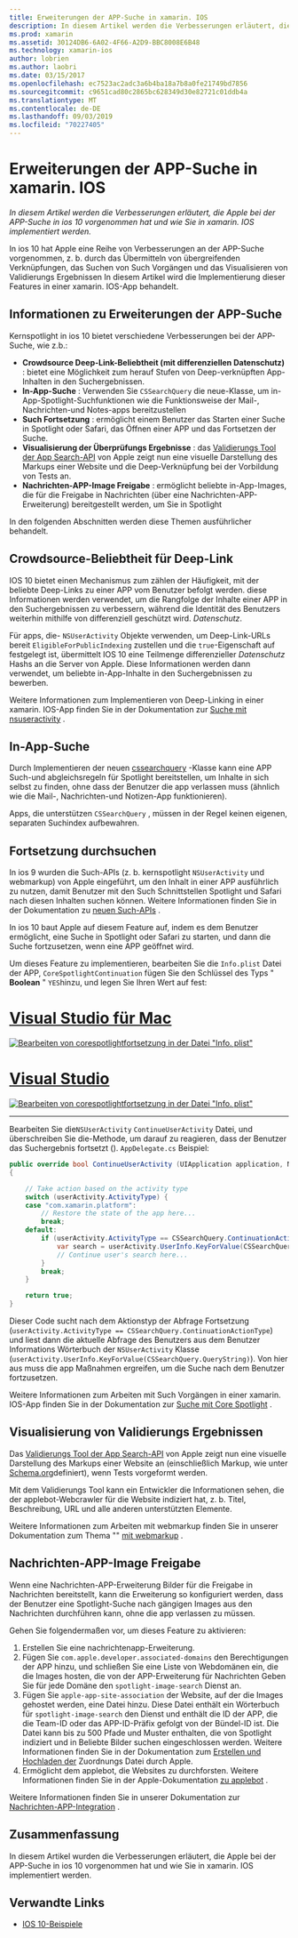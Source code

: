 ```yaml
---
title: Erweiterungen der APP-Suche in xamarin. IOS
description: In diesem Artikel werden die Verbesserungen erläutert, die Apple bei der APP-Suche in ios 10 vorgenommen hat und wie Sie in xamarin. IOS implementiert werden.
ms.prod: xamarin
ms.assetid: 30124DB6-6A02-4F66-A2D9-BBC8008E6B48
ms.technology: xamarin-ios
author: lobrien
ms.author: laobri
ms.date: 03/15/2017
ms.openlocfilehash: ec7523ac2adc3a6b4ba18a7b8a0fe21749bd7856
ms.sourcegitcommit: c9651cad80c2865bc628349d30e82721c01ddb4a
ms.translationtype: MT
ms.contentlocale: de-DE
ms.lasthandoff: 09/03/2019
ms.locfileid: "70227405"
---
```

# <a name="app-search-enhancements-in-xamarinios"></a>Erweiterungen der APP-Suche in xamarin. IOS

_In diesem Artikel werden die Verbesserungen erläutert, die Apple bei der APP-Suche in ios 10 vorgenommen hat und wie Sie in xamarin. IOS implementiert werden._

In ios 10 hat Apple eine Reihe von Verbesserungen an der APP-Suche vorgenommen, z. b. durch das Übermitteln von übergreifenden Verknüpfungen, das Suchen von Such Vorgängen und das Visualisieren von Validierungs Ergebnissen In diesem Artikel wird die Implementierung dieser Features in einer xamarin. IOS-App behandelt.

## <a name="about-app-search-enhancements"></a>Informationen zu Erweiterungen der APP-Suche

Kernspotlight in ios 10 bietet verschiedene Verbesserungen bei der APP-Suche, wie z.b.:

- **Crowdsource Deep-Link-Beliebtheit (mit differenziellen Datenschutz)** : bietet eine Möglichkeit zum herauf Stufen von Deep-verknüpften App-Inhalten in den Suchergebnissen.
- **In-App-Suche** : Verwenden Sie `CSSearchQuery` die neue-Klasse, um in-App-Spotlight-Suchfunktionen wie die Funktionsweise der Mail-, Nachrichten-und Notes-apps bereitzustellen
- **Such Fortsetzung** : ermöglicht einem Benutzer das Starten einer Suche in Spotlight oder Safari, das Öffnen einer APP und das Fortsetzen der Suche.
- **Visualisierung der Überprüfungs Ergebnisse** : das [Validierungs Tool der App Search-API](https://search.developer.apple.com/appsearch-validation-tool) von Apple zeigt nun eine visuelle Darstellung des Markups einer Website und die Deep-Verknüpfung bei der Vorbildung von Tests an.
- **Nachrichten-APP-Image Freigabe** : ermöglicht beliebte in-App-Images, die für die Freigabe in Nachrichten (über eine Nachrichten-APP-Erweiterung) bereitgestellt werden, um Sie in Spotlight

In den folgenden Abschnitten werden diese Themen ausführlicher behandelt.

## <a name="crowdsourced-deep-link-popularity"></a>Crowdsource-Beliebtheit für Deep-Link

IOS 10 bietet einen Mechanismus zum zählen der Häufigkeit, mit der beliebte Deep-Links zu einer APP vom Benutzer befolgt werden. diese Informationen werden verwendet, um die Rangfolge der Inhalte einer APP in den Suchergebnissen zu verbessern, während die Identität des Benutzers weiterhin mithilfe von differenziell geschützt wird.  *Datenschutz*.

Für apps, die- `NSUserActivity` Objekte verwenden, um Deep-Link-URLs bereit `EligibleForPublicIndexing` zustellen und die `true`-Eigenschaft auf festgelegt ist, übermittelt IOS 10 eine Teilmenge differenzieller *Datenschutz* Hashs an die Server von Apple. Diese Informationen werden dann verwendet, um beliebte in-App-Inhalte in den Suchergebnissen zu bewerben.

Weitere Informationen zum Implementieren von Deep-Linking in einer xamarin. IOS-App finden Sie in der Dokumentation zur [Suche mit nsuseractivity](~/ios/platform/search/nsuseractivity.md) .

## <a name="in-app-searching"></a>In-App-Suche

Durch Implementieren der neuen [cssearchquery](https://developer.apple.com/reference/corespotlight/cssearchquery) -Klasse kann eine APP Such-und abgleichsregeln für Spotlight bereitstellen, um Inhalte in sich selbst zu finden, ohne dass der Benutzer die app verlassen muss (ähnlich wie die Mail-, Nachrichten-und Notizen-App funktionieren).

Apps, die unterstützen `CSSearchQuery` , müssen in der Regel keinen eigenen, separaten Suchindex aufbewahren.

## <a name="search-continuation"></a>Fortsetzung durchsuchen

In ios 9 wurden die Such-APIs (z. b. kernspotlight `NSUserActivity` und webmarkup) von Apple eingeführt, um den Inhalt in einer APP ausführlich zu nutzen, damit Benutzer mit den Such Schnittstellen Spotlight und Safari nach diesen Inhalten suchen können. Weitere Informationen finden Sie in der Dokumentation zu [neuen Such-APIs](~/ios/platform/search/index.md) .

In ios 10 baut Apple auf diesem Feature auf, indem es dem Benutzer ermöglicht, eine Suche in Spotlight oder Safari zu starten, und dann die Suche fortzusetzen, wenn eine APP geöffnet wird.

Um dieses Feature zu implementieren, bearbeiten Sie die `Info.plist` Datei der APP, `CoreSpotlightContinuation` fügen Sie den Schlüssel des Typs " **Boolean** " `YES`hinzu, und legen Sie Ihren Wert auf fest:

# <a name="visual-studio-for-mactabmacos"></a>[Visual Studio für Mac](#tab/macos)

[![](app-search-enhancements-images/search01.png "Bearbeiten von corespotlightfortsetzung in der Datei \"Info. plist\"")](app-search-enhancements-images/search01.png#lightbox)

# <a name="visual-studiotabwindows"></a>[Visual Studio](#tab/windows)

[![](app-search-enhancements-images/searchw01.png "Bearbeiten von corespotlightfortsetzung in der Datei \"Info. plist\"")](app-search-enhancements-images/search01.png#lightbox)

-----

Bearbeiten Sie die`NSUserActivity` `ContinueUserActivity` Datei, und überschreiben Sie die-Methode, um darauf zu reagieren, dass der Benutzer das Suchergebnis fortsetzt (). `AppDelegate.cs` Beispiel:

```csharp
public override bool ContinueUserActivity (UIApplication application, NSUserActivity userActivity, UIApplicationRestorationHandler completionHandler)
{

    // Take action based on the activity type
    switch (userActivity.ActivityType) {
    case "com.xamarin.platform":
        // Restore the state of the app here...
        break;
    default:
        if (userActivity.ActivityType == CSSearchQuery.ContinuationActionType) {
            var search = userActivity.UserInfo.KeyForValue(CSSearchQuery.QueryString);
            // Continue user's search here...
        }
        break;
    }

    return true;
}
```

Dieser Code sucht nach dem Aktionstyp der Abfrage Fortsetzung (`userActivity.ActivityType == CSSearchQuery.ContinuationActionType`) und liest dann die aktuelle Abfrage des Benutzers aus dem Benutzer Informations Wörterbuch der `NSUserActivity` Klasse (`userActivity.UserInfo.KeyForValue(CSSearchQuery.QueryString)`). Von hier aus muss die app Maßnahmen ergreifen, um die Suche nach dem Benutzer fortzusetzen.

Weitere Informationen zum Arbeiten mit Such Vorgängen in einer xamarin. IOS-App finden Sie in der Dokumentation zur [Suche mit Core Spotlight](~/ios/platform/search/corespotlight.md) .

## <a name="visualization-of-validation-results"></a>Visualisierung von Validierungs Ergebnissen

Das [Validierungs Tool der App Search-API](https://search.developer.apple.com/appsearch-validation-tool) von Apple zeigt nun eine visuelle Darstellung des Markups einer Website an (einschließlich Markup, wie unter [Schema.org](http://schema.org/)definiert), wenn Tests vorgeformt werden.

Mit dem Validierungs Tool kann ein Entwickler die Informationen sehen, die der applebot-Webcrawler für die Website indiziert hat, z. b. Titel, Beschreibung, URL und alle anderen unterstützten Elemente.

Weitere Informationen zum Arbeiten mit webmarkup finden Sie in unserer Dokumentation zum Thema "" [mit webmarkup](~/ios/platform/search/web-markup.md) .

## <a name="message-app-image-sharing"></a>Nachrichten-APP-Image Freigabe

Wenn eine Nachrichten-APP-Erweiterung Bilder für die Freigabe in Nachrichten bereitstellt, kann die Erweiterung so konfiguriert werden, dass der Benutzer eine Spotlight-Suche nach gängigen Images aus den Nachrichten durchführen kann, ohne die app verlassen zu müssen.

Gehen Sie folgendermaßen vor, um dieses Feature zu aktivieren:

1. Erstellen Sie eine nachrichtenapp-Erweiterung.
2. Fügen Sie `com.apple.developer.associated-domains` den Berechtigungen der APP hinzu, und schließen Sie eine Liste von Webdomänen ein, die die Images hosten, die von der APP-Erweiterung für Nachrichten Geben Sie für jede Domäne den `spotlight-image-search` Dienst an.
3. Fügen Sie `apple-app-site-association` der Website, auf der die Images gehostet werden, eine Datei hinzu. Diese Datei enthält ein Wörterbuch für `spotlight-image-search` den Dienst und enthält die ID der APP, die die Team-ID oder das APP-ID-Präfix gefolgt von der Bündel-ID ist. Die Datei kann bis zu 500 Pfade und Muster enthalten, die von Spotlight indiziert und in Beliebte Bilder suchen eingeschlossen werden. Weitere Informationen finden Sie in der Dokumentation zum [Erstellen und Hochladen der](https://developer.apple.com/library/prerelease/content/documentation/General/Conceptual/AppSearch/UniversalLinks.html#//apple_ref/doc/uid/TP40016308-CH12-SW4) Zuordnungs Datei durch Apple.
4. Ermöglicht dem applebot, die Websites zu durchforsten. Weitere Informationen finden Sie in der Apple-Dokumentation [zu applebot](https://support.apple.com/HT204683) .

Weitere Informationen finden Sie in unserer Dokumentation zur [Nachrichten-APP-Integration](~/ios/platform/message-app-integration/index.md) .

## <a name="summary"></a>Zusammenfassung

In diesem Artikel wurden die Verbesserungen erläutert, die Apple bei der APP-Suche in ios 10 vorgenommen hat und wie Sie in xamarin. IOS implementiert werden.



## <a name="related-links"></a>Verwandte Links

- [IOS 10-Beispiele](https://docs.microsoft.com/samples/browse/?products=xamarin&term=Xamarin.iOS+iOS10)
